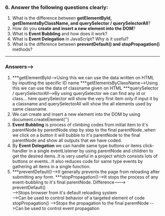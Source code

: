 ### 6. Answer the following questions clearly:

1. What is the difference between **getElementById, getElementsByClassName, and querySelector / querySelectorAll**?
2. How do you **create and insert a new element into the DOM**?
3. What is **Event Bubbling** and how does it work?
4. What is **Event Delegation** in JavaScript? Why is it useful?
5. What is the difference between **preventDefault() and stopPropagation()** methods?

---

### Answers-->
1. ***getElementById-->Using this we can use the data written on HTML by inputting the specific ID name
   ***getElementsByClassName-->Using this we can use the data of classname given on HTML 
   ***querySelector / querySelectorAll-->By using querySelector we can find any id or class...
            here querySelector will show the very first item only if input it by a classname and querySelectorAll will show the all elements used by same classname.
2. We can create and insert a new element into the DOM by using document.createElement('')
3. **Event Bubbling** is process of climbing codes from initial item to it's parentNode by parentNode step by step to the final parentNode..when we click on a button it will bubble to it's parentNode to the final parentNode and show all outputs that we have coded. 
4. By **Event Delegation** we can handle same type buttons or items click-handler in a single eventListener by using parentNode and children to get the desired items..It is very useful in a project which consists lots of buttons or events...It also reduces code for same type events by gathering all items in a single function.
5. ***preventDefault()-->It generally prevents the page from reloading after submitting any form.
   ***stopPropagation()-->It stops the process of any event-bubbling to it's final parentNode.
   Difference--->    
   preventDefault()                         
              -->Stops browser from it's default reloading system                              
              -->Can be used to control behavior of a targeted element of code           
   stopPropagation()
              -->Stops the propagation to the final parentNode
              -->Can be used to control event propagation